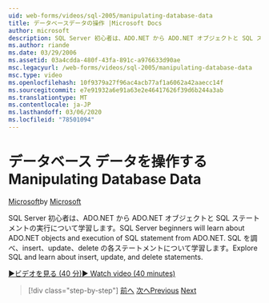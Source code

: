 ```yaml
---
uid: web-forms/videos/sql-2005/manipulating-database-data
title: データベースデータの操作 |Microsoft Docs
author: microsoft
description: SQL Server 初心者は、ADO.NET から ADO.NET オブジェクトと SQL ステートメントの実行について学習します。 SQL を探索し、sta の挿入、更新、削除について学習する...
ms.author: riande
ms.date: 03/29/2006
ms.assetid: 03a4cdda-480f-43fa-891c-a976633d90ae
msc.legacyurl: /web-forms/videos/sql-2005/manipulating-database-data
msc.type: video
ms.openlocfilehash: 10f9379a27f96ac4acb77af1a6062a42aaecc14f
ms.sourcegitcommit: e7e91932a6e91a63e2e46417626f39d6b244a3ab
ms.translationtype: MT
ms.contentlocale: ja-JP
ms.lasthandoff: 03/06/2020
ms.locfileid: "78501094"
---
```

# <a name="manipulating-database-data"></a><span data-ttu-id="e57e2-104">データベース データを操作する</span><span class="sxs-lookup"><span data-stu-id="e57e2-104">Manipulating Database Data</span></span>

<span data-ttu-id="e57e2-105">[Microsoft](https://github.com/microsoft)</span><span class="sxs-lookup"><span data-stu-id="e57e2-105">by [Microsoft](https://github.com/microsoft)</span></span>

<span data-ttu-id="e57e2-106">SQL Server 初心者は、ADO.NET から ADO.NET オブジェクトと SQL ステートメントの実行について学習します。</span><span class="sxs-lookup"><span data-stu-id="e57e2-106">SQL Server beginners will learn about ADO.NET objects and execution of SQL statement from ADO.NET.</span></span> <span data-ttu-id="e57e2-107">SQL を調べ、insert、update、delete の各ステートメントについて学習します。</span><span class="sxs-lookup"><span data-stu-id="e57e2-107">Explore SQL and learn about insert, update, and delete statements.</span></span>

[<span data-ttu-id="e57e2-108">&#9654;ビデオを見る (40 分)</span><span class="sxs-lookup"><span data-stu-id="e57e2-108">&#9654; Watch video (40 minutes)</span></span>](https://channel9.msdn.com/Blogs/ASP-NET-Site-Videos/manipulating-database-data)

> [!div class="step-by-step"]
> <span data-ttu-id="e57e2-109">[前へ](designing-relational-database-tables.md)
> [次へ](more-structured-query-language.md)</span><span class="sxs-lookup"><span data-stu-id="e57e2-109">[Previous](designing-relational-database-tables.md)
[Next](more-structured-query-language.md)</span></span>
